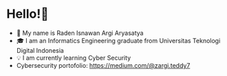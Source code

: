 # Hello!👋
- :name_badge: My name is Raden Isnawan Argi Aryasatya
- :mortar_board: I am an Informatics Engineering graduate from Universitas Teknologi Digital Indonesia
- :bulb: I am currently learning Cyber Security
- Cybersecurity portofolio: https://medium.com/@zargi.teddy7

